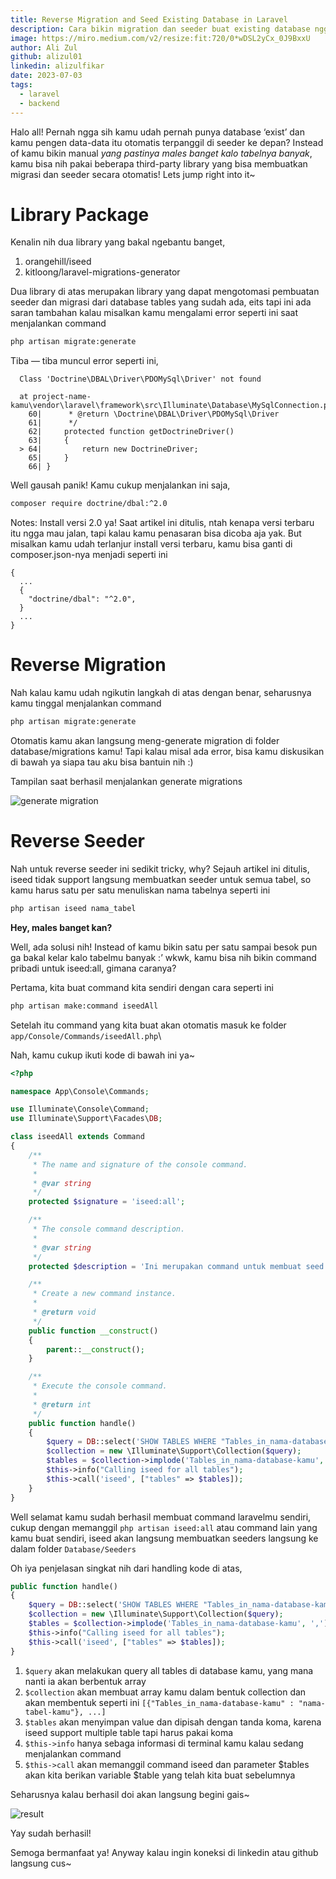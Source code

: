 ```yaml
---
title: Reverse Migration and Seed Existing Database in Laravel
description: Cara bikin migration dan seeder buat existing database ngga pake ribet ngga pake pusing
image: https://miro.medium.com/v2/resize:fit:720/0*wDSL2yCx_0J9BxxU
author: Ali Zul
github: alizul01
linkedin: alizulfikar
date: 2023-07-03
tags:
  - laravel
  - backend
---
```


Halo all! Pernah ngga sih kamu udah pernah punya database ‘exist’ dan kamu pengen data-data itu otomatis terpanggil di seeder ke depan? Instead of kamu bikin manual _yang pastinya males banget kalo tabelnya banyak_, kamu bisa nih pakai beberapa third-party library yang bisa membuatkan migrasi dan seeder secara otomatis! Lets jump right into it~

# Library Package

Kenalin nih dua library yang bakal ngebantu banget,

1. orangehill/iseed
2. kitloong/laravel-migrations-generator

Dua library di atas merupakan library yang dapat mengotomasi pembuatan seeder dan migrasi dari database tables yang sudah ada, eits tapi ini ada saran tambahan kalau misalkan kamu mengalami error seperti ini saat menjalankan command

```bash
php artisan migrate:generate
```

Tiba — tiba muncul error seperti ini,

```
  Class 'Doctrine\DBAL\Driver\PDOMySql\Driver' not found

  at project-name-kamu\vendor\laravel\framework\src\Illuminate\Database\MySqlConnection.php:64
    60|      * @return \Doctrine\DBAL\Driver\PDOMySql\Driver
    61|      */
    62|     protected function getDoctrineDriver()
    63|     {
  > 64|         return new DoctrineDriver;
    65|     }
    66| }
```

Well gausah panik! Kamu cukup menjalankan ini saja,

```bash
composer require doctrine/dbal:^2.0
```

Notes: Install versi 2.0 ya! Saat artikel ini ditulis, ntah kenapa versi terbaru itu ngga mau jalan, tapi kalau kamu penasaran bisa dicoba aja yak. But misalkan kamu udah terlanjur install versi terbaru, kamu bisa ganti di composer.json-nya menjadi seperti ini

```
{
  ...
  {
    "doctrine/dbal": "^2.0",
  }
  ...
}
```

# Reverse Migration

Nah kalau kamu udah ngikutin langkah di atas dengan benar, seharusnya kamu tinggal menjalankan command

```bash
php artisan migrate:generate
```

Otomatis kamu akan langsung meng-generate migration di folder database/migrations kamu! Tapi kalau misal ada error, bisa kamu diskusikan di bawah ya siapa tau aku bisa bantuin nih :)

Tampilan saat berhasil menjalankan generate migrations

![generate migration](https://miro.medium.com/v2/resize:fit:720/format:webp/1*GbQGVc9Qvhr8e7-eDUtgEg.png)

# Reverse Seeder

Nah untuk reverse seeder ini sedikit tricky, why? Sejauh artikel ini ditulis, iseed tidak support langsung membuatkan seeder untuk semua tabel, so kamu harus satu per satu menuliskan nama tabelnya seperti ini

```bash
php artisan iseed nama_tabel
```

**Hey, males banget kan?**

Well, ada solusi nih! Instead of kamu bikin satu per satu sampai besok pun ga bakal kelar kalo tabelmu banyak :’ wkwk, kamu bisa nih bikin command pribadi untuk iseed:all, gimana caranya?

Pertama, kita buat command kita sendiri dengan cara seperti ini

```bash
php artisan make:command iseedAll
```

Setelah itu command yang kita buat akan otomatis masuk ke folder `app/Console/Commands/iseedAll.php`\

Nah, kamu cukup ikuti kode di bawah ini ya~

```php
<?php

namespace App\Console\Commands;

use Illuminate\Console\Command;
use Illuminate\Support\Facades\DB;

class iseedAll extends Command
{
    /**
     * The name and signature of the console command.
     *
     * @var string
     */
    protected $signature = 'iseed:all';

    /**
     * The console command description.
     *
     * @var string
     */
    protected $description = 'Ini merupakan command untuk membuat seed database secara otomatis, iseed tidak support untuk membuat all seed jadi ini pembuatan secara manual';

    /**
     * Create a new command instance.
     *
     * @return void
     */
    public function __construct()
    {
        parent::__construct();
    }

    /**
     * Execute the console command.
     *
     * @return int
     */
    public function handle()
    {
        $query = DB::select('SHOW TABLES WHERE "Tables_in_nama-database-kamu" NOT LIKE "migrations"');
        $collection = new \Illuminate\Support\Collection($query);
        $tables = $collection->implode('Tables_in_nama-database-kamu', ',');
        $this->info("Calling iseed for all tables");
        $this->call('iseed', ["tables" => $tables]);
    }
}
```

Well selamat kamu sudah berhasil membuat command laravelmu sendiri, cukup dengan memanggil `php artisan iseed:all` atau command lain yang kamu buat sendiri, iseed akan langsung membuatkan seeders langsung ke dalam folder `Database/Seeders`

Oh iya penjelasan singkat nih dari handling kode di atas,

```php
public function handle()
{
    $query = DB::select('SHOW TABLES WHERE "Tables_in_nama-database-kamu" NOT LIKE "migrations"');
    $collection = new \Illuminate\Support\Collection($query);
    $tables = $collection->implode('Tables_in_nama-database-kamu', ',');
    $this->info("Calling iseed for all tables");
    $this->call('iseed', ["tables" => $tables]);
}
```

1. `$query` akan melakukan query all tables di database kamu, yang mana nanti ia akan berbentuk array
2. `$collection` akan membuat array kamu dalam bentuk collection dan akan membentuk seperti ini `[{"Tables_in_nama-database-kamu" : "nama-tabel-kamu"}, ...]`
3. `$tables` akan menyimpan value dan dipisah dengan tanda koma, karena iseed support multiple table tapi harus pakai koma
4. `$this->info` hanya sebaga informasi di terminal kamu kalau sedang menjalankan command
5. `$this->call` akan memanggil command iseed dan parameter $tables akan kita berikan variable $table yang telah kita buat sebelumnya

Seharusnya kalau berhasil doi akan langsung begini gais~

![result](https://miro.medium.com/v2/resize:fit:720/format:webp/1*S7ThY6kqpUdgRUrV7IbGEA.png)

Yay sudah berhasil!

Semoga bermanfaat ya! Anyway kalau ingin koneksi di linkedin atau github langsung cus~
